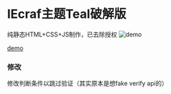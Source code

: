 # IEcraf主题Teal破解版

纯静态HTML+CSS+JS制作，已去除授权
![demo](https://user-images.githubusercontent.com/54032212/121649172-e179ea00-caca-11eb-9a50-e05e0706bb26.png)

[demo](http://mcw.mou.best)

### 修改

修改判断条件以跳过验证（其实原本是想fake verify api的）
